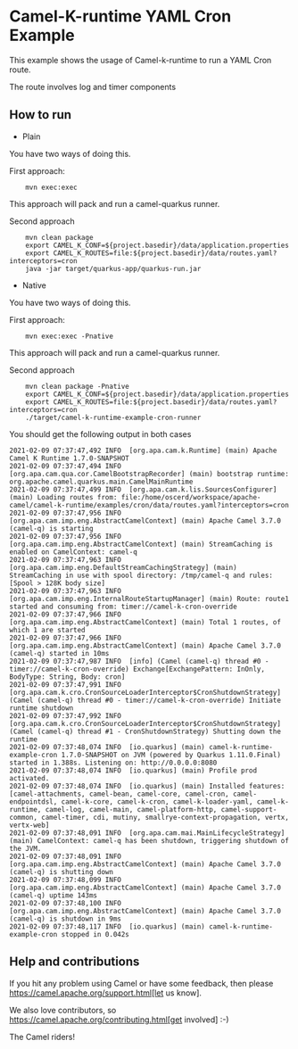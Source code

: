 # Camel-K-runtime YAML Cron Example

This example shows the usage of Camel-k-runtime to run a YAML Cron route.

The route involves log and timer components

## How to run

- Plain

You have two ways of doing this.

First approach:

```
    mvn exec:exec
```

This approach will pack and run a camel-quarkus runner.

Second approach

```
    mvn clean package
    export CAMEL_K_CONF=${project.basedir}/data/application.properties
    export CAMEL_K_ROUTES=file:${project.basedir}/data/routes.yaml?interceptors=cron
    java -jar target/quarkus-app/quarkus-run.jar
```

- Native

You have two ways of doing this.

First approach:

```
    mvn exec:exec -Pnative
```

This approach will pack and run a camel-quarkus runner.

Second approach

```
    mvn clean package -Pnative
    export CAMEL_K_CONF=${project.basedir}/data/application.properties
    export CAMEL_K_ROUTES=file:${project.basedir}/data/routes.yaml?interceptors=cron
    ./target/camel-k-runtime-example-cron-runner
```

You should get the following output in both cases

```
2021-02-09 07:37:47,492 INFO  [org.apa.cam.k.Runtime] (main) Apache Camel K Runtime 1.7.0-SNAPSHOT
2021-02-09 07:37:47,494 INFO  [org.apa.cam.qua.cor.CamelBootstrapRecorder] (main) bootstrap runtime: org.apache.camel.quarkus.main.CamelMainRuntime
2021-02-09 07:37:47,499 INFO  [org.apa.cam.k.lis.SourcesConfigurer] (main) Loading routes from: file:/home/oscerd/workspace/apache-camel/camel-k-runtime/examples/cron/data/routes.yaml?interceptors=cron
2021-02-09 07:37:47,956 INFO  [org.apa.cam.imp.eng.AbstractCamelContext] (main) Apache Camel 3.7.0 (camel-q) is starting
2021-02-09 07:37:47,956 INFO  [org.apa.cam.imp.eng.AbstractCamelContext] (main) StreamCaching is enabled on CamelContext: camel-q
2021-02-09 07:37:47,963 INFO  [org.apa.cam.imp.eng.DefaultStreamCachingStrategy] (main) StreamCaching in use with spool directory: /tmp/camel-q and rules: [Spool > 128K body size]
2021-02-09 07:37:47,963 INFO  [org.apa.cam.imp.eng.InternalRouteStartupManager] (main) Route: route1 started and consuming from: timer://camel-k-cron-override
2021-02-09 07:37:47,966 INFO  [org.apa.cam.imp.eng.AbstractCamelContext] (main) Total 1 routes, of which 1 are started
2021-02-09 07:37:47,966 INFO  [org.apa.cam.imp.eng.AbstractCamelContext] (main) Apache Camel 3.7.0 (camel-q) started in 10ms
2021-02-09 07:37:47,987 INFO  [info] (Camel (camel-q) thread #0 - timer://camel-k-cron-override) Exchange[ExchangePattern: InOnly, BodyType: String, Body: cron]
2021-02-09 07:37:47,991 INFO  [org.apa.cam.k.cro.CronSourceLoaderInterceptor$CronShutdownStrategy] (Camel (camel-q) thread #0 - timer://camel-k-cron-override) Initiate runtime shutdown
2021-02-09 07:37:47,992 INFO  [org.apa.cam.k.cro.CronSourceLoaderInterceptor$CronShutdownStrategy] (Camel (camel-q) thread #1 - CronShutdownStrategy) Shutting down the runtime
2021-02-09 07:37:48,074 INFO  [io.quarkus] (main) camel-k-runtime-example-cron 1.7.0-SNAPSHOT on JVM (powered by Quarkus 1.11.0.Final) started in 1.388s. Listening on: http://0.0.0.0:8080
2021-02-09 07:37:48,074 INFO  [io.quarkus] (main) Profile prod activated. 
2021-02-09 07:37:48,074 INFO  [io.quarkus] (main) Installed features: [camel-attachments, camel-bean, camel-core, camel-cron, camel-endpointdsl, camel-k-core, camel-k-cron, camel-k-loader-yaml, camel-k-runtime, camel-log, camel-main, camel-platform-http, camel-support-common, camel-timer, cdi, mutiny, smallrye-context-propagation, vertx, vertx-web]
2021-02-09 07:37:48,091 INFO  [org.apa.cam.mai.MainLifecycleStrategy] (main) CamelContext: camel-q has been shutdown, triggering shutdown of the JVM.
2021-02-09 07:37:48,091 INFO  [org.apa.cam.imp.eng.AbstractCamelContext] (main) Apache Camel 3.7.0 (camel-q) is shutting down
2021-02-09 07:37:48,099 INFO  [org.apa.cam.imp.eng.AbstractCamelContext] (main) Apache Camel 3.7.0 (camel-q) uptime 143ms
2021-02-09 07:37:48,100 INFO  [org.apa.cam.imp.eng.AbstractCamelContext] (main) Apache Camel 3.7.0 (camel-q) is shutdown in 9ms
2021-02-09 07:37:48,117 INFO  [io.quarkus] (main) camel-k-runtime-example-cron stopped in 0.042s
```

## Help and contributions

If you hit any problem using Camel or have some feedback, then please
https://camel.apache.org/support.html[let us know].

We also love contributors, so
https://camel.apache.org/contributing.html[get involved] :-)

The Camel riders!
